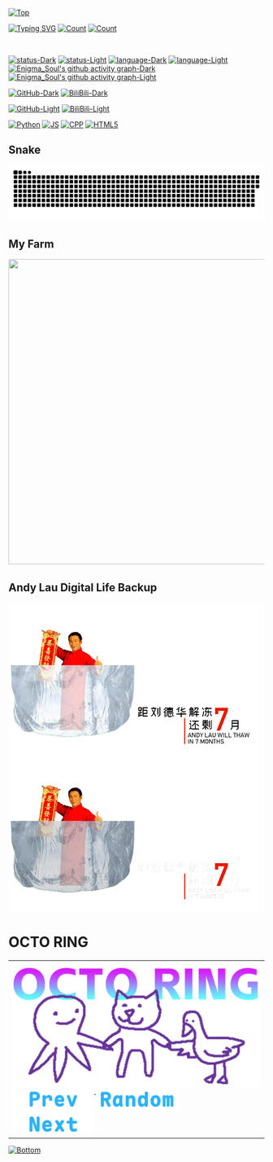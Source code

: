 [![Top](https://capsule-render.vercel.app/api?type=waving&color=timeGradient&height=300&&section=header&text=HI%20THERE&fontSize=90&fontAlign=50&fontAlignY=30&desc=I'm%20Enigma_Soul&descAlign=50&descSize=30&descAlignY=60&animation=twinkling)](https://github.com/Enigma-Soul)


[![Typing SVG](https://readme-typing-svg.demolab.com?font=Fira+Code&size=115&duration=1500&pause=1000&color=1E8AF7&center=true&vCenter=true&width=1000&height=300&lines=Open+Source;%E5%BC%80+%E6%BA%90;%D0%9E%D0%9F%D0%9E;%D9%85%D8%B5%D8%AF%D8%B1+%D9%85%D9%81%D8%AA%D9%88%D8%AD;C%C3%B3digo+Abierto)](https://github.com/Enigma-Soul)
[![Count](https://count.getloli.com/@:Enigma_Soul-Github?name=%3AEnigma_Soul-Github&theme=minecraft&padding=7&offset=0&align=center&scale=1&pixelated=1&darkmode=1)](https://github.com/Enigma-Soul#gh-dark-mode-only)
[![Count](https://count.getloli.com/@:Enigma_Soul-Github?name=%3AEnigma_Soul-Github&theme=minecraft&padding=7&offset=0&align=center&scale=1&pixelated=1&darkmode=0)](https://github.com/Enigma-Soul#gh-light-mode-only)

<br>

[![status-Dark](https://github-readme-stats.vercel.app/api?username=Enigma-Soul&show_icons=true&theme=highcontrast)](https://github.com/Enigma-Soul#gh-dark-mode-only)
[![status-Light](https://github-readme-stats.vercel.app/api?username=Enigma-Soul&show_icons=true&theme=)](https://github.com/Enigma-Soul#gh-light-mode-only)
[![language-Dark](https://github-readme-stats.vercel.app/api/top-langs/?username=Enigma-Soul&theme=highcontrast&layout=compact)](https://github.com/Enigma-Soul#gh-dark-mode-only)
[![language-Light](https://github-readme-stats.vercel.app/api/top-langs/?username=Enigma-Soul&theme=&layout=compact)](https://github.com/Enigma-Soul#gh-light-mode-only)
[![Enigma_Soul's github activity graph-Dark](https://github-readme-activity-graph.vercel.app/graph?username=Enigma-Soul&theme=high-contrast)](https://github.com/Enigma-Soul#gh-dark-mode-only)
[![Enigma_Soul's github activity graph-Light](https://github-readme-activity-graph.vercel.app/graph?username=Enigma-Soul&theme=github-compact&line=000000&point=000000)](https://github.com/Enigma-Soul#gh-light-mode-only)


[![GitHub-Dark](https://stats.justsong.cn/api/github?username=Enigma-Soul&theme=highcontrast)](https://github.com/Enigma-Soul#gh-dark-mode-only)
[![BiliBili-Dark](https://stats.justsong.cn/api/bilibili/?id=3493258967648353&theme=highcontrast)](https://space.bilibili.com/#gh-dark-mode-only)

[![GitHub-Light](https://stats.justsong.cn/api/github?username=Enigma-Soul&theme=light)](https://github.com/Enigma-Soul#gh-light-mode-only)
[![BiliBili-Light](https://stats.justsong.cn/api/bilibili/?id=3493258967648353&theme=light)](https://space.bilibili.com/#gh-light-mode-only)


[//]: # (More Future)

[//]: # (Language:)
[![Python](https://img.shields.io/badge/%20-_Python-%233776AB?logo=python&logoColor=%23FFFFFF)](https://github.com/Enigma-Soul)
[![JS](https://img.shields.io/badge/%20-_Javascript-%23F7DF1E?logo=javascript&logoColor=%23FFFFFF)](https://github.com/Enigma-Soul)
[![CPP](https://img.shields.io/badge/%20-_C%2B%2B-%2300599C?logo=cplusplus&logoColor=%23FFFFFF)](https://github.com/Enigma-Soul)
[![HTML5](https://img.shields.io/badge/%20-_HTML-%23E34F26?logo=html5&logoColor=%23FFFFFF)](https://github.com/Enigma-Soul)







## Snake

<picture>
  <source media="(prefers-color-scheme: dark)" srcset="https://raw.githubusercontent.com/Enigma-Soul/Enigma-Soul/output/github-snake-dark.svg" />
  <source media="(prefers-color-scheme: light)" srcset="https://raw.githubusercontent.com/Enigma-Soul/Enigma-Soul/output/github-snake.svg" />
  <img alt="github-snake" src="https://raw.githubusercontent.com/Enigma-Soul/Enigma-Soul/output/github-snake.svg" />
</picture>

## My Farm

<a href="https://github.com/Enigma-Soul/Enigma-Soul">
<img
  src="https://render.gitanimals.org/farms/Enigma-Soul"
  width="1000"
  height="600"
/>
</a>

## Andy Lau Digital Life Backup

[![light](https://raw.githubusercontent.com/Enigma-Soul/andy-thawing/output/light.png)](https://github.com/Enigma-Soul#gh-light-mode-only)
[![dark](https://raw.githubusercontent.com/Enigma-Soul/andy-thawing/output/dark.png)](https://github.com/Enigma-Soul#gh-dark-mode-only)


# OCTO RING

<table>
    <tbody>
    <tr>
        <td>
            <a href="https://octo-ring.com/">
                <img src="https://raw.githubusercontent.com/Enigma-Soul/Enigma-Soul/main/octo/top.png" width="100%" 
                     alt="Octo Ring" align="top">
            </a>
            <br>
            <a href="https://octo-ring.com/p/Enigma-Soul/prev">
                <img src="https://raw.githubusercontent.com/Enigma-Soul/Enigma-Soul/main/octo/prev.png" width="33%" alt="previous"
                align="top" title="previous profile">
            </a>
            <a href="https://octo-ring.com/p/Enigma-Soul/random">
                <img src="https://raw.githubusercontent.com/Enigma-Soul/Enigma-Soul/main/octo/ram.png" width="33%" alt="random"
                align="top" title="random profile">
            </a>
            <a href="https://octo-ring.com/p/Enigma-Soul/next">
                <img src="https://raw.githubusercontent.com/Enigma-Soul/Enigma-Soul/main/octo/next.png" width="33%" alt="next"
                align="top" title="next profile">
            </a>
            <br>
        </td>
    </tr>
    </tbody>
</table>


[![Bottom](https://capsule-render.vercel.app/api?type=waving&color=timeGradient&height=300&&section=footer&text=GOOD-BYE&fontSize=90&fontAlign=50&fontAlignY=30&desc=Hope%20your%20program%20is%20bug-free&descAlign=50&descSize=30&descAlignY=60&animation=twinkling)](https://github.com/Enigma-Soul)
